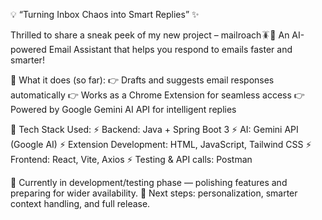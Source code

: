 💡 “Turning Inbox Chaos into Smart Replies” ✨

Thrilled to share a sneak peek of my new project – mailroach🪳📧
An AI-powered Email Assistant that helps you respond to emails faster and smarter!

🔹 What it does (so far):
👉 Drafts and suggests email responses automatically
👉 Works as a Chrome Extension for seamless access
👉 Powered by Google Gemini AI API for intelligent replies

🔹 Tech Stack Used:
⚡ Backend: Java + Spring Boot 3
⚡ AI: Gemini API (Google AI)
⚡ Extension Development: HTML, JavaScript, Tailwind CSS
⚡ Frontend: React, Vite, Axios
⚡ Testing & API calls: Postman

🔨 Currently in development/testing phase — polishing features and preparing for wider availability.
🚀 Next steps: personalization, smarter context handling, and full release.
